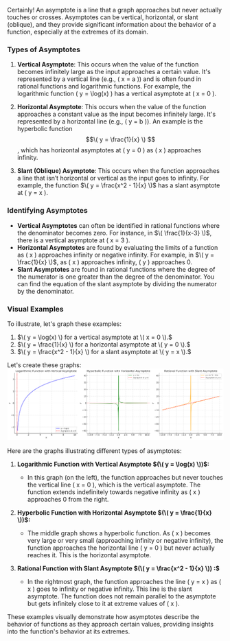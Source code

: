 Certainly! An asymptote is a line that a graph approaches but never actually touches or crosses. Asymptotes can be vertical, horizontal, or slant (oblique), and they provide significant information about the behavior of a function, especially at the extremes of its domain.

### Types of Asymptotes

1. **Vertical Asymptote**: This occurs when the value of the function becomes infinitely large as the input approaches a certain value. It's represented by a vertical line (e.g., \( x = a \)) and is often found in rational functions and logarithmic functions. For example, the logarithmic function \( y = \log(x) \) has a vertical asymptote at \( x = 0 \).

2. **Horizontal Asymptote**: This occurs when the value of the function approaches a constant value as the input becomes infinitely large. It's represented by a horizontal line (e.g., \( y = b \)). An example is the hyperbolic function $$\( y = \frac{1}{x} \) $$, which has horizontal asymptotes at \( y = 0 \) as \( x \) approaches infinity.

3. **Slant (Oblique) Asymptote**: This occurs when the function approaches a line that isn’t horizontal or vertical as the input goes to infinity. For example, the function $\( y = \frac{x^2 - 1}{x} \)$ has a slant asymptote at \( y = x \).

### Identifying Asymptotes

- **Vertical Asymptotes** can often be identified in rational functions where the denominator becomes zero. For instance, in $\( \frac{1}{x-3} \)$, there is a vertical asymptote at \( x = 3 \).
- **Horizontal Asymptotes** are found by evaluating the limits of a function as \( x \) approaches infinity or negative infinity. For example, in $\( y = \frac{1}{x} \)$, as \( x \) approaches infinity, \( y \) approaches 0.
- **Slant Asymptotes** are found in rational functions where the degree of the numerator is one greater than the degree of the denominator. You can find the equation of the slant asymptote by dividing the numerator by the denominator.

### Visual Examples

To illustrate, let's graph these examples:
1. $\( y = \log(x) \) for a vertical asymptote at \( x = 0 \).$
2. $\( y = \frac{1}{x} \) for a horizontal asymptote at \( y = 0 \).$
3. $\( y = \frac{x^2 - 1}{x} \) for a slant asymptote at \( y = x \).$

Let's create these graphs:
![Asymptote Graph](_resources/Asymtote-graph.png)

Here are the graphs illustrating different types of asymptotes:

1. **Logarithmic Function with Vertical Asymptote $(\( y = \log(x) \))$:**
   - In this graph (on the left), the function approaches but never touches the vertical line \( x = 0 \), which is the vertical asymptote. The function extends indefinitely towards negative infinity as \( x \) approaches 0 from the right.

2. **Hyperbolic Function with Horizontal Asymptote $(\( y = \frac{1}{x} \))$:**
   - The middle graph shows a hyperbolic function. As \( x \) becomes very large or very small (approaching infinity or negative infinity), the function approaches the horizontal line \( y = 0 \) but never actually reaches it. This is the horizontal asymptote.

3. **Rational Function with Slant Asymptote $(\( y = \frac{x^2 - 1}{x} \)) :$**
   - In the rightmost graph, the function approaches the line \( y = x \) as \( x \) goes to infinity or negative infinity. This line is the slant asymptote. The function does not remain parallel to the asymptote but gets infinitely close to it at extreme values of \( x \).

These examples visually demonstrate how asymptotes describe the behavior of functions as they approach certain values, providing insights into the function's behavior at its extremes.